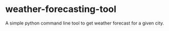 # weather-forecasting-tool
A simple python command line tool to get weather forecast for a given city.
